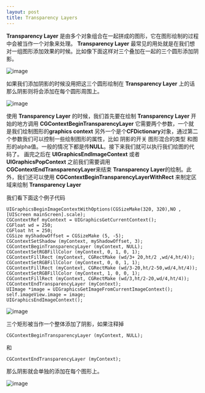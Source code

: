 ```yaml
---
layout: post
title: Transparency Layers
---
```

**Transparency Layer** 是由多个对象组合在一起拼成的图形，它在图形绘制的过程中会被当作一个对象来处理。 **Transparency Layer** 最常见的用处就是在我们想对一组图形添加效果的时候。比如像下面这样对三个叠加在一起的三个圆形添加阴影。

![image](http://sipdar.github.io/image/2014-03-17/circlesWithShadow.png)

如果我们添加阴影的时候没用把这三个圆形绘制在 **Transparency Layer** 上的话 那么阴影则将会添加在每个圆形周围上。

![image](http://sipdar.github.io/image/2014-03-17/circlesInnerShadow.png)

使用 **Transparency Layer** 的时候，我们首先要在绘制 **Transparency Layer** 开始的地方调用
**CGContextBeginTransparencyLayer** 它需要两个参数，一个就是我们绘制图形的**graphics context** 另外一个是个**CFDictionary**对象，通过第二个参数我们可以控制一些绘制图形的属性，比如 阴影的开关 图形混合的类型 和图形的alpha值。一般的情况下都是传**NULL**。接下来我们就可以执行我们绘图的代码了。 画完之后在	**UIGraphicsEndImageContext** 或者 **UIGraphicsPopContext** 之前我们需要调用 **CGContextEndTransparencyLayer**来结束 **Transparency Layer**的绘制。此外，我们还可以使用 **CGContextBeginTransparencyLayerWithRect** 来制定区域来绘制 **Transparency Layer**

我们看下面这个例子代码

	UIGraphicsBeginImageContextWithOptions(CGSizeMake(320, 320),NO ,[UIScreen mainScreen].scale);
	CGContextRef myContext = UIGraphicsGetCurrentContext();
	CGFloat wd = 250;
	CGFloat ht = 250;
	CGSize myShadowOffset = CGSizeMake (5, -5);
	CGContextSetShadow (myContext, myShadowOffset, 3);
	CGContextBeginTransparencyLayer (myContext, NULL);
	CGContextSetRGBFillColor (myContext, 0, 1, 0, 1);
	CGContextFillRect (myContext, CGRectMake (wd/3+ 20,ht/2 ,wd/4,ht/4));
	CGContextSetRGBFillColor (myContext, 0, 0, 1, 1);
	CGContextFillRect (myContext, CGRectMake (wd/3-20,ht/2-50,wd/4,ht/4));
	CGContextSetRGBFillColor (myContext, 1, 0, 0, 1);
	CGContextFillRect (myContext, CGRectMake (wd/3,ht/2-20,wd/4,ht/4));
	CGContextEndTransparencyLayer (myContext);
	UIImage *image = UIGraphicsGetImageFromCurrentImageContext();
	self.imageView.image = image;
	UIGraphicsEndImageContext();


![image](http://sipdar.github.io/image/2014-03-17/a.png)

三个矩形被当作一个整体添加了阴影，如果注释掉 

	CGContextBeginTransparencyLayer (myContext, NULL);
和

	CGContextEndTransparencyLayer (myContext);

那么阴影就会单独的添加在每个图形上。

![image](http://sipdar.github.io/image/2014-03-17/b.png)


